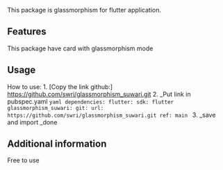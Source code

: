 <!-- 
This README describes the package. If you publish this package to pub.dev,
this README's contents appear on the landing page for your package.

For information about how to write a good package README, see the guide for
[writing package pages](https://dart.dev/guides/libraries/writing-package-pages). 

For general information about developing packages, see the Dart guide for
[creating packages](https://dart.dev/guides/libraries/create-library-packages)
and the Flutter guide for
[developing packages and plugins](https://flutter.dev/developing-packages). 
-->

This package is glassmorphism for flutter application.

## Features

This package have card with glassmorphism mode

## Usage

How to use:
    1. [Copy the link github:]
        https://github.com/swri/glassmorphism_suwari.git
    2. _Put link in pubspec.yaml
        ```yaml
        dependencies:
            flutter:
                sdk: flutter
            glassmorphism_suwari:
                git:
                    url: https://github.com/swri/glassmorphism_suwari.git
                    ref: main
        ```
    3. _save and import
        _done

## Additional information

Free to use
